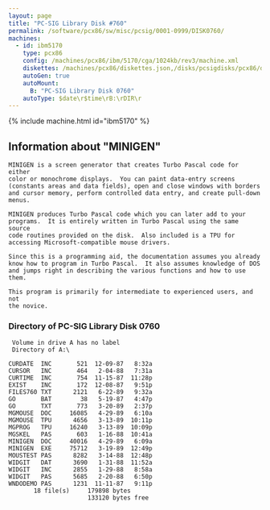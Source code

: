 ```yaml
---
layout: page
title: "PC-SIG Library Disk #760"
permalink: /software/pcx86/sw/misc/pcsig/0001-0999/DISK0760/
machines:
  - id: ibm5170
    type: pcx86
    config: /machines/pcx86/ibm/5170/cga/1024kb/rev3/machine.xml
    diskettes: /machines/pcx86/diskettes.json,/disks/pcsigdisks/pcx86/diskettes.json
    autoGen: true
    autoMount:
      B: "PC-SIG Library Disk 0760"
    autoType: $date\r$time\rB:\rDIR\r
---
```


{% include machine.html id="ibm5170" %}

## Information about "MINIGEN"

    MINIGEN is a screen generator that creates Turbo Pascal code for either
    color or monochrome displays.  You can paint data-entry screens
    (constants areas and data fields), open and close windows with borders
    and cursor memory, perform controlled data entry, and create pull-down
    menus.
    
    MINIGEN produces Turbo Pascal code which you can later add to your
    programs.  It is entirely written in Turbo Pascal using the same source
    code routines provided on the disk.  Also included is a TPU for
    accessing Microsoft-compatible mouse drivers.
    
    Since this is a programming aid, the documentation assumes you already
    know how to program in Turbo Pascal.  It also assumes knowledge of DOS
    and jumps right in describing the various functions and how to use them.
    
    This program is primarily for intermediate to experienced users, and not
    the novice.

### Directory of PC-SIG Library Disk 0760

     Volume in drive A has no label
     Directory of A:\

    CURDATE  INC       521  12-09-87   8:32a
    CURSOR   INC       464   2-04-88   7:31a
    CURTIME  INC       754  11-15-87  11:28p
    EXIST    INC       172  12-08-87   9:51p
    FILES760 TXT      2121   6-22-89   9:32a
    GO       BAT        38   5-19-87   4:47p
    GO       TXT       773   3-20-89   2:37p
    MGMOUSE  DOC     16085   4-29-89   6:10a
    MGMOUSE  TPU      4656   3-13-89  10:11p
    MGPROG   TPU     16240   3-13-89  10:09p
    MGSKEL   PAS       603   1-16-88  10:41a
    MINIGEN  DOC     40016   4-29-89   6:09a
    MINIGEN  EXE     75712   3-19-89  12:49p
    MOUSTEST PAS      8282   3-14-88  12:48p
    WIDGIT   DAT      3690   1-31-88  11:52a
    WIDGIT   INC      2855   1-29-88   8:58a
    WIDGIT   PAS      5685   2-20-88   6:50p
    WNDODEMO PAS      1231  11-11-87   9:11p
           18 file(s)     179898 bytes
                          133120 bytes free
